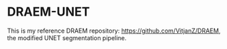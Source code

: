 # DRAEM-UNET
This is my reference DRAEM repository: https://github.com/VitjanZ/DRAEM, the modified UNET segmentation pipeline.
